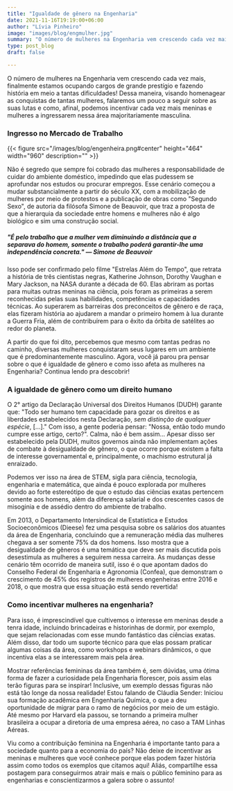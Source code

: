 ```yaml
---
title: "Igualdade de gênero na Engenharia"
date: 2021-11-16T19:19:00+06:00
author: "Lívia Pinheiro"
image: "images/blog/engmulher.jpg"
summary: "O número de mulheres na Engenharia vem crescendo cada vez mais, finalmente estamos ocupando cargos de grande prestígio e fazendo história em meio a tantas dificuldades! Dessa maneira, visando homenagear as conquistas de tantas mulheres, elaboramos esse artigo."
type: post_blog
draft: false

---
```

O número de mulheres na Engenharia vem crescendo cada vez mais, finalmente estamos ocupando cargos de grande prestígio e fazendo história em meio a tantas dificuldades! Dessa maneira, visando homenagear as conquistas de tantas mulheres, falaremos um pouco a seguir sobre as suas lutas e como, afinal, podemos incentivar cada vez mais meninas e mulheres a ingressarem nessa área majoritariamente masculina. 

### Ingresso no Mercado de Trabalho

{{< figure src="/images/blog/engenheira.png#center" height="464" width="960" description="" >}}

Não é segredo que sempre foi cobrado das mulheres a responsabilidade de cuidar do ambiente doméstico, impedindo que elas pudessem se aprofundar nos estudos ou procurar empregos. Esse cenário começou a mudar substancialmente a partir do século XX, com a mobilização de mulheres por meio de protestos e a publicação de obras como "Segundo Sexo", de autoria da filósofa Simone de Beauvoir, que traz a proposta de que a hierarquia da sociedade entre homens e mulheres não é algo biológico e sim uma construção social.

##### *"É pelo trabalho que a mulher vem diminuindo a distância que a separava do homem, somente o trabalho poderá garantir-lhe uma independência concreta."* — **Simone de Beauvoir**

Isso pode ser confirmado pelo filme "Estrelas Além do Tempo", que retrata a história de três cientistas negras, Katherine Johnson, Dorothy Vaughan e Mary Jackson, na NASA durante a década de 60. Elas abriram as portas para muitas outras meninas na ciência, pois foram as primeiras a serem reconhecidas pelas suas habilidades, competências e capacidades técnicas. Ao superarem as barreiras dos preconceitos de gênero e de raça, elas fizeram história ao ajudarem a mandar o primeiro homem à lua durante a Guerra Fria, além de contribuírem para o êxito da órbita de satélites ao redor do planeta.

A partir do que foi dito, percebemos que mesmo com tantas pedras no caminho, diversas mulheres conquistaram seus lugares em um ambiente que é predominantemente masculino. Agora, você já parou pra pensar sobre o que é igualdade de gênero e como isso afeta as mulheres na Engenharia? Continua lendo pra descobrir! 

### A igualdade de gênero como um direito humano

O 2° artigo da Declaração Universal dos Direitos Humanos (DUDH) garante que: "Todo ser humano tem capacidade para gozar os direitos e as liberdades estabelecidos nesta Declaração, *sem distinção de qualquer espécie*, [...]."  Com isso, a gente poderia pensar: "Nossa, então todo mundo cumpre esse artigo, certo?". Calma, não é bem assim... Apesar disso ser estabelecido pela DUDH, muitos governos ainda não implementam ações de combate à desigualdade de gênero, o que ocorre porque existem a falta de interesse governamental e, principalmente, o machismo estrutural já enraizado.

Podemos ver isso na área de STEM, sigla para ciência, tecnologia, engenharia e matemática, que ainda é pouco explorada por mulheres devido ao forte estereótipo de que o estudo das ciências exatas pertencem somente aos homens, além da diferença salarial e dos crescentes casos de misoginia e de assédio dentro do ambiente de trabalho.

Em 2013, o Departamento Intersindical de Estatística e Estudos Socioeconômicos (Dieese) fez uma pesquisa sobre os salários dos atuantes da área de Engenharia, concluindo que a remuneração média das mulheres chegava a ser somente 75% da dos homens. Isso mostra que a desigualdade de gêneros é uma temática que deve ser mais discutida pois desestimula as mulheres a seguirem nessa carreira. As mudanças desse cenário têm ocorrido de maneira sutil, isso é o que apontam dados do Conselho Federal de Engenharia e Agronomia (Confea), que demonstram o crescimento de 45% dos registros de mulheres engenheiras entre 2016 e 2018, o que mostra que essa situação está sendo revertida!

### Como incentivar mulheres na engenharia?

Para isso, é imprescindível que cultivemos o interesse em meninas desde a tenra idade, incluindo brincadeiras e historinhas de dormir, por exemplo, que sejam relacionadas com esse mundo fantástico das ciências exatas. Além disso, dar todo um suporte técnico para que elas possam praticar algumas coisas da área, como workshops e webinars dinâmicos, o que incentiva elas a se interessarem mais pela área. 

Mostrar referências femininas da área também é, sem dúvidas, uma ótima forma de fazer a curiosidade pela Engenharia florescer, pois assim elas terão figuras para se inspirar!  Inclusive, um exemplo dessas figuras não está tão longe da nossa realidade! Estou falando de Cláudia Sender: Iniciou sua formação acadêmica em Engenharia Química, o que a deu oportunidade de migrar para o ramo de negócios por meio de um estágio. Até mesmo por Harvard ela passou, se tornando a primeira mulher brasileira a ocupar a diretoria de uma empresa aérea, no caso a TAM Linhas Aéreas.

Viu como a contribuição feminina na Engenharia é importante tanto para a sociedade quanto para a economia do país? Não deixe de incentivar as meninas e mulheres que você conhece porque elas podem fazer história assim como todos os exemplos que citamos aqui! Aliás, compartilhe essa postagem para conseguirmos atrair mais e mais o público feminino para as engenharias e conscientizarmos a galera sobre o assunto!